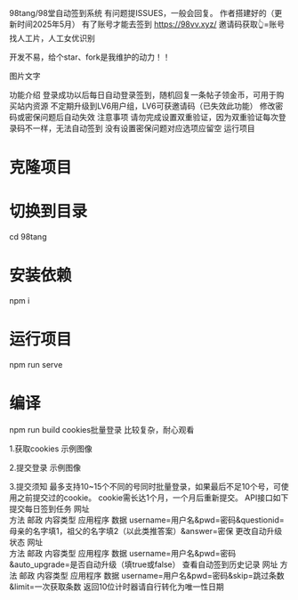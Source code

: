 98tang/98堂自动签到系统
有问题提ISSUES，一般会回复。
作者搭建好的（更新时间2025年5月）
有了账号才能去签到
https://98vv.xyz/
邀请码获取👆=账号 
找人工片，人工女优识别


开发不易，给个star、fork是我维护的动力！！

图片文字

功能介绍
登录成功以后每日自动登录签到，随机回复一条帖子领金币，可用于购买站内资源
不定期升级到LV6用户组，LV6可获邀请码（已失效此功能）
修改密码或密保问题后自动失效
注意事项
请勿完成设置双重验证，因为双重验证每次登录码不一样，无法自动签到
没有设置密保问题对应选项应留空
运行项目
# 克隆项目

# 切换到目录
cd 98tang
# 安装依赖
npm i
# 运行项目
npm run serve
# 编译
npm run build
cookies批量登录
比较复杂，耐心观看

1.获取cookies
示例图像

2.提交登录
示例图像

3.提交须知
最多支持10~15个不同的号同时批量登录，如果最后不足10个号，可使用之前提交过的cookie。
cookie需长达1个月，一个月后重新提交。
API接口如下
提交每日签到任务
网址	
方法	邮政
内容类型	应用程序
数据	username=用户名&pwd=密码&questionid=母亲的名字填1，祖父的名字填2（以此类推答案）&answer=密保
更改自动升级状态
网址	
方法	邮政
内容类型	应用程序
数据	username=用户名&pwd=密码&auto_upgrade=是否自动升级（填true或false）
查看自动签到历史记录
网址
方法	邮政
内容类型	应用程序
数据	username=用户名&pwd=密码&skip=跳过条数&limit=一次获取条数
返回10位计时器请自行转化为唯一性日期
